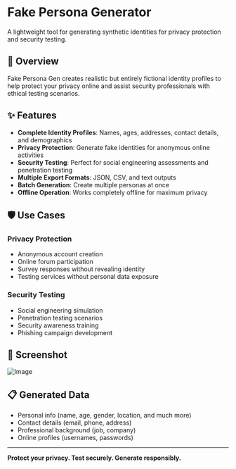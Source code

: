 # Fake Persona Generator

A lightweight tool for generating synthetic identities for privacy protection and security testing.

## 🎯 Overview

Fake Persona Gen creates realistic but entirely fictional identity profiles to help protect your privacy online and assist security professionals with ethical testing scenarios.

## ✨ Features

- **Complete Identity Profiles**: Names, ages, addresses, contact details, and demographics
- **Privacy Protection**: Generate fake identities for anonymous online activities  
- **Security Testing**: Perfect for social engineering assessments and penetration testing
- **Multiple Export Formats**: JSON, CSV, and text outputs
- **Batch Generation**: Create multiple personas at once
- **Offline Operation**: Works completely offline for maximum privacy

## 🛡️ Use Cases

### Privacy Protection
- Anonymous account creation
- Online forum participation
- Survey responses without revealing identity
- Testing services without personal data exposure

### Security Testing
- Social engineering simulation
- Penetration testing scenarios
- Security awareness training
- Phishing campaign development

## 📱 Screenshot
![Image](https://github.com/user-attachments/assets/fd2cd26b-24ca-428e-8028-4769f36c3e89)
## 📋 Generated Data

- Personal info (name, age, gender, location, and much more)
- Contact details (email, phone, address)
- Professional background (job, company)
- Online profiles (usernames, passwords)

---

**Protect your privacy. Test securely. Generate responsibly.**
